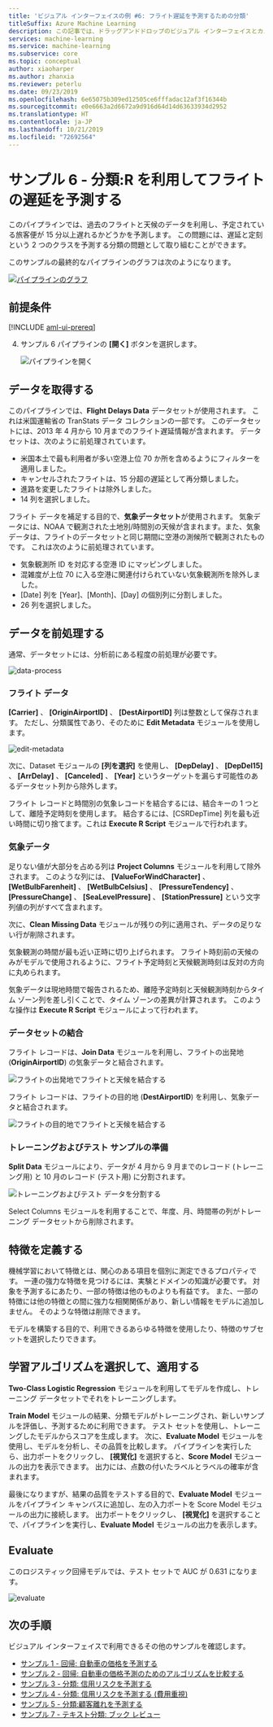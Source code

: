 ```yaml
---
title: 'ビジュアル インターフェイスの例 #6: フライト遅延を予測するための分類'
titleSuffix: Azure Machine Learning
description: この記事では、ドラッグアンドドロップのビジュアル インターフェイスとカスタム R コードを利用してフライトの遅延を予測する機会学習モデルを構築する方法を紹介します。
services: machine-learning
ms.service: machine-learning
ms.subservice: core
ms.topic: conceptual
author: xiaoharper
ms.author: zhanxia
ms.reviewer: peterlu
ms.date: 09/23/2019
ms.openlocfilehash: 6e65075b309ed12505ce6fffadac12af3f16344b
ms.sourcegitcommit: e0e6663a2d6672a9d916d64d14d63633934d2952
ms.translationtype: HT
ms.contentlocale: ja-JP
ms.lasthandoff: 10/21/2019
ms.locfileid: "72692564"
---
```

# <a name="sample-6---classification-predict-flight-delays-using-r"></a>サンプル 6 - 分類:R を利用してフライトの遅延を予測する

このパイプラインでは、過去のフライトと天候のデータを利用し、予定されている旅客便が 15 分以上遅れるかどうかを予測します。 この問題には、遅延と定刻という 2 つのクラスを予測する分類の問題として取り組むことができます。

このサンプルの最終的なパイプラインのグラフは次のようになります。

[![パイプラインのグラフ](media/how-to-ui-sample-classification-predict-flight-delay/pipeline-graph.png)](media/how-to-ui-sample-classification-predict-credit-risk-cost-sensitive/graph.png#lightbox)

## <a name="prerequisites"></a>前提条件

[!INCLUDE [aml-ui-prereq](../../../includes/aml-ui-prereq.md)]

4. サンプル 6 パイプラインの **[開く]** ボタンを選択します。

    ![パイプラインを開く](media/how-to-ui-sample-classification-predict-flight-delay/open-sample6.png)

## <a name="get-the-data"></a>データを取得する

このパイプラインでは、**Flight Delays Data** データセットが使用されます。 これは米国運輸省の TranStats データ コレクションの一部です。 このデータセットには、2013 年 4 月から 10 月までのフライト遅延情報が含まれます。 データセットは、次のように前処理されています。

* 米国本土で最も利用者が多い空港上位 70 か所を含めるようにフィルターを適用しました。
* キャンセルされたフライトは、15 分超の遅延として再分類しました。
* 進路を変更したフライトは除外しました。
* 14 列を選択しました。

フライト データを補足する目的で、**気象データセット**が使用されます。 気象データには、NOAA で観測された土地別/時間別の天候が含まれます。また、気象データは、フライトのデータセットと同じ期間に空港の測候所で観測されたものです。 これは次のように前処理されています。

* 気象観測所 ID を対応する空港 ID にマッピングしました。
* 混雑度が上位 70 に入る空港に関連付けられていない気象観測所を除外しました。
* [Date] 列を [Year]、[Month]、[Day] の個別列に分割しました。
* 26 列を選択しました。

## <a name="pre-process-the-data"></a>データを前処理する

通常、データセットには、分析前にある程度の前処理が必要です。

![data-process](media/how-to-ui-sample-classification-predict-flight-delay/data-process.png)

### <a name="flight-data"></a>フライト データ

**[Carrier]** 、 **[OriginAirportID]** 、 **[DestAirportID]** 列は整数として保存されます。 ただし、分類属性であり、そのために **Edit Metadata** モジュールを使用します。

![edit-metadata](media/how-to-ui-sample-classification-predict-flight-delay/edit-metadata.png)

次に、Dataset モジュールの **[列を選択]** を使用し、 **[DepDelay]** 、 **[DepDel15]** 、 **[ArrDelay]** 、 **[Canceled]** 、 **[Year]** というターゲットを漏らす可能性のあるデータセット列から除外します。 

フライト レコードと時間別の気象レコードを結合するには、結合キーの 1 つとして、離陸予定時刻を使用します。 結合するには、[CSRDepTime] 列を最も近い時間に切り捨てます。これは **Execute R Script** モジュールで行われます。 

### <a name="weather-data"></a>気象データ

足りない値が大部分を占める列は **Project Columns** モジュールを利用して除外されます。 このような列には、 **[ValueForWindCharacter]** 、 **[WetBulbFarenheit]** 、 **[WetBulbCelsius]** 、 **[PressureTendency]** 、 **[PressureChange]** 、 **[SeaLevelPressure]** 、 **[StationPressure]** という文字列値の列がすべて含まれます。

次に、**Clean Missing Data** モジュールが残りの列に適用され、データの足りない行が削除されます。

気象観測の時間が最も近い正時に切り上げられます。 フライト時刻前の天候のみがモデルで使用されるように、フライト予定時刻と天候観測時刻は反対の方向に丸められます。 

気象データは現地時間で報告されるため、離陸予定時刻と天候観測時刻からタイム ゾーン列を差し引くことで、タイム ゾーンの差異が計算されます。 このような操作は **Execute R Script** モジュールによって行われます。

### <a name="joining-datasets"></a>データセットの結合

フライト レコードは、**Join Data** モジュールを利用し、フライトの出発地 (**OriginAirportID**) の気象データと結合されます。

 ![フライトの出発地でフライトと天候を結合する](media/how-to-ui-sample-classification-predict-flight-delay/join-origin.png)


フライト レコードは、フライトの目的地 (**DestAirportID**) を利用し、気象データと結合されます。

 ![フライトの目的地でフライトと天候を結合する](media/how-to-ui-sample-classification-predict-flight-delay/join-destination.png)

### <a name="preparing-training-and-test-samples"></a>トレーニングおよびテスト サンプルの準備

**Split Data** モジュールにより、データが 4 月から 9 月までのレコード (トレーニング用) と 10 月のレコード (テスト用) に分割されます。

 ![トレーニングおよびテスト データを分割する](media/how-to-ui-sample-classification-predict-flight-delay/split.png)

Select Columns モジュールを利用することで、年度、月、時間帯の列がトレーニング データセットから削除されます。

## <a name="define-features"></a>特徴を定義する

機械学習において特徴とは、関心のある項目を個別に測定できるプロパティです。 一連の強力な特徴を見つけるには、実験とドメインの知識が必要です。 対象を予測するにあたり、一部の特徴は他のものよりも有益です。 また、一部の特徴には他の特徴との間に強力な相関関係があり、新しい情報をモデルに追加しません。 そのような特徴は削除できます。

モデルを構築する目的で、利用できるあらゆる特徴を使用したり、特徴のサブセットを選択したりできます。

## <a name="choose-and-apply-a-learning-algorithm"></a>学習アルゴリズムを選択して、適用する

**Two-Class Logistic Regression** モジュールを利用してモデルを作成し、トレーニング データセットでそれをトレーニングします。 

**Train Model** モジュールの結果、分類モデルがトレーニングされ、新しいサンプルを評価し、予測するために利用できます。 テスト セットを使用し、トレーニングしたモデルからスコアを生成します。 次に、**Evaluate Model** モジュールを使用し、モデルを分析し、その品質を比較します。
パイプラインを実行したら、出力ポートをクリックし、 **[視覚化]** を選択すると、**Score Model** モジュールの出力を表示できます。 出力には、点数の付いたラベルとラベルの確率が含まれます。

最後になりますが、結果の品質をテストする目的で、**Evaluate Model** モジュールをパイプライン キャンバスに追加し、左の入力ポートを Score Model モジュールの出力に接続します。 出力ポートをクリックし、 **[視覚化]** を選択することで、パイプラインを実行し、**Evaluate Model** モジュールの出力を表示します。

## <a name="evaluate"></a>Evaluate
このロジスティック回帰モデルでは、テスト セットで AUC が 0.631 になります。

 ![evaluate](media/how-to-ui-sample-classification-predict-flight-delay/evaluate.png)

## <a name="next-steps"></a>次の手順

ビジュアル インターフェイスで利用できるその他のサンプルを確認します。

- [サンプル 1 - 回帰: 自動車の価格を予測する](how-to-ui-sample-regression-predict-automobile-price-basic.md)
- [サンプル 2 - 回帰: 自動車の価格予測のためのアルゴリズムを比較する](how-to-ui-sample-regression-predict-automobile-price-compare-algorithms.md)
- [サンプル 3 - 分類: 信用リスクを予測する](how-to-ui-sample-classification-predict-credit-risk-basic.md)
- [サンプル 4 - 分類: 信用リスクを予測する (費用重視)](how-to-ui-sample-classification-predict-credit-risk-cost-sensitive.md)
- [サンプル 5 - 分類:顧客離れを予測する](how-to-ui-sample-classification-predict-churn.md)
- [サンプル 7 - テキスト分類: ブック レビュー](how-to-ui-sample-text-classification.md)
